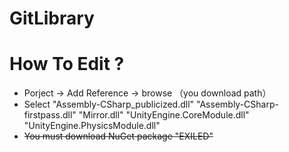 # GitLibrary



# How To Edit ?

- Porject -> Add Reference -> browse （you download path）
- Select "Assembly-CSharp_publicized.dll" "Assembly-CSharp-firstpass.dll" "Mirror.dll" "UnityEngine.CoreModule.dll" "UnityEngine.PhysicsModule.dll"
- ~~You must download NuGet package "EXILED"~~
